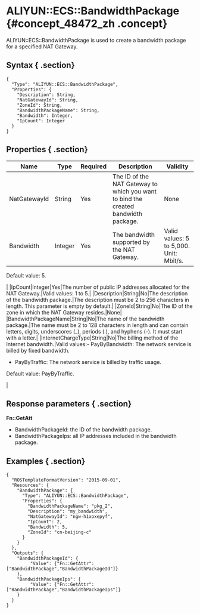 # ALIYUN::ECS::BandwidthPackage {#concept_48472_zh .concept}

ALIYUN::ECS::BandwidthPackage is used to create a bandwidth package for a specified NAT Gateway.

## Syntax { .section}

```language-json
{
  "Type": "ALIYUN::ECS::BandwidthPackage",
  "Properties": {
    "Description": String,
    "NatGatewayId": String,
    "ZoneId": String,
    "BandwidthPackageName": String,
    "Bandwidth": Integer,
    "IpCount": Integer
  }
}
```

## Properties { .section}

|Name|Type|Required|Description|Validity|
|----|----|--------|-----------|--------|
|NatGatewayId|String|Yes|The ID of the NAT Gateway to which you want to bind the created bandwidth package.|None|
|Bandwidth|Integer|Yes|The bandwidth supported by the NAT Gateway.| Valid values: 5 to 5,000. Unit: Mbit/s.

 Default value: 5.

 |
|IpCount|Integer|Yes|The number of public IP addresses allocated for the NAT Gateway.|Valid values: 1 to 5.|
|Description|String|No|The description of the bandwidth package.|The description must be 2 to 256 characters in length. This parameter is empty by default.|
|ZoneId|String|No|The ID of the zone in which the NAT Gateway resides.|None|
|BandwidthPackageName|String|No|The name of the bandwidth package.|The name must be 2 to 128 characters in length and can contain letters, digits, underscores \(\_\), periods \(.\), and hyphens \(-\). It must start with a letter.|
|InternetChargeType|String|No|The billing method of the Internet bandwidth.|Valid values:-   PayByBandwidth: The network service is billed by fixed bandwidth.
-   PayByTraffic: The network service is billed by traffic usage.

Default value: PayByTraffic.

|

## Response parameters { .section}

**Fn::GetAtt**

-   BandwidthPackageId: the ID of the bandwidth package.
-   BandwidthPackageIps: all IP addresses included in the bandwidth package.

## Examples { .section}

```language-json
{
  "ROSTemplateFormatVersion": "2015-09-01",
  "Resources": {
    "BandwidthPackage": {
      "Type": "ALIYUN::ECS::BandwidthPackage",
      "Properties": {
        "BandwidthPackageName": "pkg_2",
        "Description": "my_bandwidth",
        "NatGatewayId": "ngw-h1xoxepyf",
        "IpCount": 2,
        "Bandwidth": 5,
        "ZoneId": "cn-beijing-c"
      }
    }
  },
  "Outputs": {
    "BandwidthPackageId": {
         "Value": {"Fn::GetAttr": ["BandwidthPackage","BandwidthPackageId"]}
    },
    "BandwidthPackageIps": {
         "Value": {"Fn::GetAttr": ["BandwidthPackage","BandwidthPackageIps"]}
    }
  }
}
```

